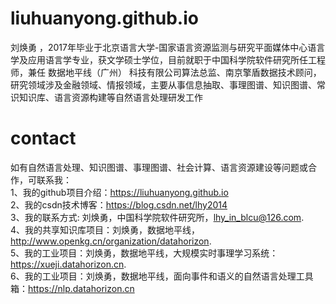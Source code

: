 # liuhuanyong.github.io
刘焕勇 ，2017年毕业于北京语言大学-国家语言资源监测与研究平面媒体中心语言学及应用语言学专业，获文学硕士学位，目前就职于中国科学院软件研究所任工程师，兼任 数据地平线（广州） 科技有限公司算法总监、南京擎盾数据技术顾问，研究领域涉及金融领域、情报领域，主要从事信息抽取、事理图谱、知识图谱、常识知识库、语言资源构建等自然语言处理研发工作
# contact
如有自然语言处理、知识图谱、事理图谱、社会计算、语言资源建设等问题或合作，可联系我：        
1、我的github项目介绍：https://liuhuanyong.github.io     
2、我的csdn技术博客：https://blog.csdn.net/lhy2014    
3、我的联系方式: 刘焕勇，中国科学院软件研究所，lhy_in_blcu@126.com.    
4、我的共享知识库项目：刘焕勇，数据地平线，http://www.openkg.cn/organization/datahorizon.   
5、我的工业项目：刘焕勇，数据地平线，大规模实时事理学习系统：https://xueji.datahorizon.cn.     
6、我的工业项目：刘焕勇，数据地平线，面向事件和语义的自然语言处理工具箱：https://nlp.datahorizon.cn      


